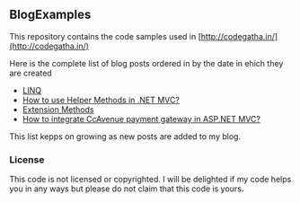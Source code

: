 ## BlogExamples

This repository contains the code samples used in [http://codegatha.in/](http://codegatha.in/)

Here is the complete list of blog posts ordered in by the date in ehich they are created 

* [LINQ](http://codegatha.in/post/using-linq-in-c-sharp/)
* [How to use Helper Methods in .NET MVC?](http://codegatha.in/post/how-to-use-helper-methods-in-asp-net-mvc/)
* [Extension Methods](http://codegatha.in/post/how-to-use-extension-methods-in-c-sharp/)
* [How to integrate CcAvenue payment gateway in ASP.NET MVC?](http://codegatha.in/post/how-to-integrate-ccavenue-payment-gateway-in-asp-net-mvc/)


This list kepps on growing as new posts are added to my blog.

### License

This code is not licensed or copyrighted. I will be delighted if my code helps you in any ways but please do not claim that this code is yours.
